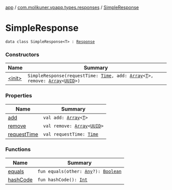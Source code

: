 [app](../../index.md) / [com.molikuner.vpapp.types.responses](../index.md) / [SimpleResponse](./index.md)

# SimpleResponse

`data class SimpleResponse<T> : `[`Response`](../-response/index.md)

### Constructors

| Name | Summary |
|---|---|
| [&lt;init&gt;](-init-.md) | `SimpleResponse(requestTime: `[`Time`](../../com.molikuner.types/-time/index.md)`, add: `[`Array`](https://kotlinlang.org/api/latest/jvm/stdlib/kotlin/-array/index.html)`<`[`T`](index.md#T)`>, remove: `[`Array`](https://kotlinlang.org/api/latest/jvm/stdlib/kotlin/-array/index.html)`<`[`UUID`](../../com.molikuner.types/-u-u-i-d/index.md)`>)` |

### Properties

| Name | Summary |
|---|---|
| [add](add.md) | `val add: `[`Array`](https://kotlinlang.org/api/latest/jvm/stdlib/kotlin/-array/index.html)`<`[`T`](index.md#T)`>` |
| [remove](remove.md) | `val remove: `[`Array`](https://kotlinlang.org/api/latest/jvm/stdlib/kotlin/-array/index.html)`<`[`UUID`](../../com.molikuner.types/-u-u-i-d/index.md)`>` |
| [requestTime](request-time.md) | `val requestTime: `[`Time`](../../com.molikuner.types/-time/index.md) |

### Functions

| Name | Summary |
|---|---|
| [equals](equals.md) | `fun equals(other: `[`Any`](https://kotlinlang.org/api/latest/jvm/stdlib/kotlin/-any/index.html)`?): `[`Boolean`](https://kotlinlang.org/api/latest/jvm/stdlib/kotlin/-boolean/index.html) |
| [hashCode](hash-code.md) | `fun hashCode(): `[`Int`](https://kotlinlang.org/api/latest/jvm/stdlib/kotlin/-int/index.html) |
